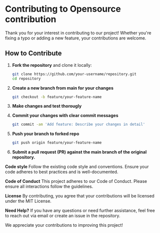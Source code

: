 # Contributing to Opensource contribution 

Thank you for your interest in contributing to our project! Whether you're fixing a typo or adding a new feature, your contributions are welcome.

## How to Contribute

1. **Fork the repository** and clone it locally:
   
   ```bash
   git clone https://github.com/your-username/repository.git
   cd repository

2. **Create a new branch from main for your changes**
   ```bash
   git checkout -b feature/your-feature-name

3. **Make changes and test thorougly**
   

5. **Commit your changes with clear commit messages**
   ```bash
   git commit -am 'Add feature: Describe your changes in detail'


6. **Push your branch to forked repo**
   ```bash
   git push origin feature/your-feature-name

7. **Submit a pull request (PR) against the main branch of the original repository.**


**Code style**
Follow the existing code style and conventions.
Ensure your code adheres to best practices and is well-documented.


**Code of Conduct**
This project adheres to our Code of Conduct. Please ensure all interactions follow the guidelines.


**License**
By contributing, you agree that your contributions will be licensed under the MIT License.


**Need Help?**
If you have any questions or need further assistance, feel free to reach out via email or create an issue in the repository.


We appreciate your contributions to improving this project!
